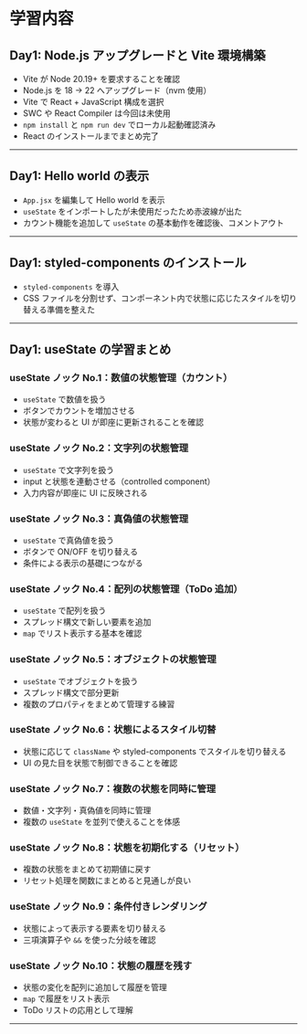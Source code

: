 # 学習内容

## Day1: Node.js アップグレードと Vite 環境構築

- Vite が Node 20.19+ を要求することを確認
- Node.js を 18 → 22 へアップグレード（nvm 使用）
- Vite で React + JavaScript 構成を選択
- SWC や React Compiler は今回は未使用
- `npm install` と `npm run dev` でローカル起動確認済み
- React のインストールまでまとめ完了

---

## Day1: Hello world の表示

- `App.jsx` を編集して Hello world を表示
- `useState` をインポートしたが未使用だったため赤波線が出た
- カウント機能を追加して `useState` の基本動作を確認後、コメントアウト

---

## Day1: styled-components のインストール

- `styled-components` を導入
- CSS ファイルを分割せず、コンポーネント内で状態に応じたスタイルを切り替える準備を整えた

---

## Day1: useState の学習まとめ

### useState ノック No.1：数値の状態管理（カウント）

- `useState` で数値を扱う
- ボタンでカウントを増加させる
- 状態が変わると UI が即座に更新されることを確認

### useState ノック No.2：文字列の状態管理

- `useState` で文字列を扱う
- input と状態を連動させる（controlled component）
- 入力内容が即座に UI に反映される

### useState ノック No.3：真偽値の状態管理

- `useState` で真偽値を扱う
- ボタンで ON/OFF を切り替える
- 条件による表示の基礎につながる

### useState ノック No.4：配列の状態管理（ToDo 追加）

- `useState` で配列を扱う
- スプレッド構文で新しい要素を追加
- `map` でリスト表示する基本を確認

### useState ノック No.5：オブジェクトの状態管理

- `useState` でオブジェクトを扱う
- スプレッド構文で部分更新
- 複数のプロパティをまとめて管理する練習

### useState ノック No.6：状態によるスタイル切替

- 状態に応じて `className` や styled-components でスタイルを切り替える
- UI の見た目を状態で制御できることを確認

### useState ノック No.7：複数の状態を同時に管理

- 数値・文字列・真偽値を同時に管理
- 複数の `useState` を並列で使えることを体感

### useState ノック No.8：状態を初期化する（リセット）

- 複数の状態をまとめて初期値に戻す
- リセット処理を関数にまとめると見通しが良い

### useState ノック No.9：条件付きレンダリング

- 状態によって表示する要素を切り替える
- 三項演算子や `&&` を使った分岐を確認

### useState ノック No.10：状態の履歴を残す

- 状態の変化を配列に追加して履歴を管理
- `map` で履歴をリスト表示
- ToDo リストの応用として理解

---
